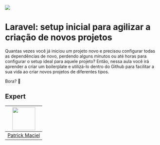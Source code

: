 <img src="https://storage.googleapis.com/golden-wind/experts-club/capa-github.svg" />

# Laravel: setup inicial para agilizar a criação de novos projetos

Quantas vezes você já iniciou um projeto novo e precisou configurar todas as dependências de novo, perdendo alguns minutos ou até horas para configurar o setup ideal para aquele projeto? Então, nessa aula você irá aprender a criar um boilerplate e utilizá-lo dentro do Github para facilitar a sua vida ao criar novos projetos de diferentes tipos.

Bora? 🚀

## Expert

| [<img src="https://avatars.githubusercontent.com/u/671670?v=4" width="75px;"/>](https://github.com/patrickmaciel) |
| :---------------------------------------------------------------------------------------------------------------: |
|                                [Patrick Maciel](https://github.com/patrickmaciel)                                 |
